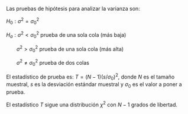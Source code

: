 Las pruebas de hipótesis para analizar la varianza son:

*H*<sub>0</sub> : *σ*<sup>2</sup> = *σ*<sub>0</sub><sup>2</sup>

*H*<sub>*a*</sub> : *σ*<sup>2</sup> &lt; *σ*<sub>0</sub><sup>2</sup>
prueba de una sola cola (más baja)

  *σ*<sup>2</sup> &gt; *σ*<sub>0</sub><sup>2</sup> prueba de una sola
cola (más alta)

  *σ*<sup>2</sup> ≠ *σ*<sub>0</sub><sup>2</sup> prueba de dos colas

El estadístico de prueba es:
*T* = (*N* − 1)(*s*/*σ*<sub>0</sub>)<sup>2</sup>, donde *N* es el tamaño
muestral, *s* es la desviación estándar muestral y *σ*<sub>0</sub> es el
valor a poner a prueba.

El estadístico *T* sigue una distribución *χ*<sup>2</sup> con *N* − 1
grados de libertad.

